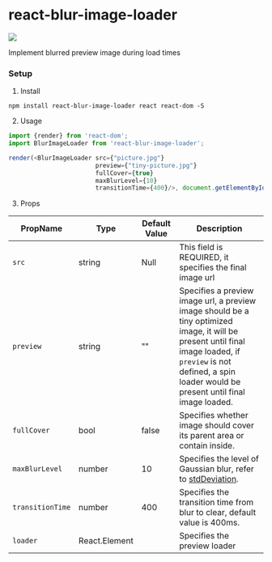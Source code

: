 # react-blur-image-loader

![](https://cdn.rawgit.com/MarkoCen/react-blur-image-loader/3cf93750/samples/1.gif)

Implement blurred preview image during load times

### Setup
1. Install
```
npm install react-blur-image-loader react react-dom -S
```
2. Usage

```javascript
import {render} from 'react-dom';
import BlurImageLoader from 'react-blur-image-loader';

render(<BlurImageLoader src={"picture.jpg"} 
                        preview={"tiny-picture.jpg"} 
                        fullCover={true}
                        maxBlurLevel={10}
                        transitionTime={400}/>, document.getElementById("root"));
```
3. Props

PropName | Type | Default Value | Description
--- | --- | --- | ---
`src` | string | Null | This field is REQUIRED, it specifies the final image url
`preview` | string | "" | Specifies a preview image url, a preview image should be a tiny optimized image, it will be present until final image loaded, if `preview` is not defined, a spin loader would be present until final image loaded.
`fullCover` | bool | false | Specifies whether image should cover its parent area or contain inside.
`maxBlurLevel` | number | 10 | Specifies the level of Gaussian blur, refer to [stdDeviation](https://developer.mozilla.org/en-US/docs/Web/SVG/Attribute/stdDeviation). 
`transitionTime` | number | 400 | Specifies the transition time from blur to clear, default value is 400ms.
`loader` | React.Element | <DefaultLoader /> | Specifies the preview loader
